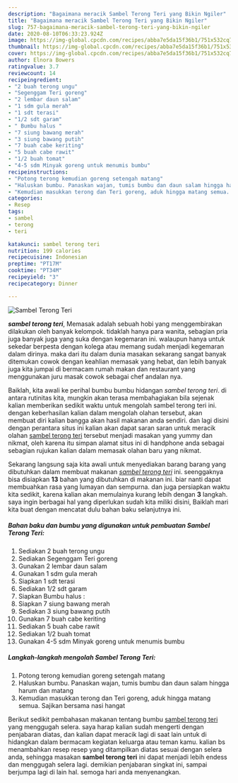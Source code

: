 ```yaml
---
description: "Bagaimana meracik Sambel Terong Teri yang Bikin Ngiler"
title: "Bagaimana meracik Sambel Terong Teri yang Bikin Ngiler"
slug: 757-bagaimana-meracik-sambel-terong-teri-yang-bikin-ngiler
date: 2020-08-10T06:33:23.924Z
image: https://img-global.cpcdn.com/recipes/abba7e5da15f36b1/751x532cq70/sambel-terong-teri-foto-resep-utama.jpg
thumbnail: https://img-global.cpcdn.com/recipes/abba7e5da15f36b1/751x532cq70/sambel-terong-teri-foto-resep-utama.jpg
cover: https://img-global.cpcdn.com/recipes/abba7e5da15f36b1/751x532cq70/sambel-terong-teri-foto-resep-utama.jpg
author: Elnora Bowers
ratingvalue: 3.7
reviewcount: 14
recipeingredient:
- "2 buah terong ungu"
- "Segenggam Teri goreng"
- "2 lembar daun salam"
- "1 sdm gula merah"
- "1 sdt terasi"
- "1/2 sdt garam"
- " Bumbu halus "
- "7 siung bawang merah"
- "3 siung bawang putih"
- "7 buah cabe keriting"
- "5 buah cabe rawit"
- "1/2 buah tomat"
- "4-5 sdm Minyak goreng untuk menumis bumbu"
recipeinstructions:
- "Potong terong kemudian goreng setengah matang"
- "Haluskan bumbu. Panaskan wajan, tumis bumbu dan daun salam hingga harum dan matang"
- "Kemudian masukkan terong dan Teri goreng, aduk hingga matang semua. Sajikan bersama nasi hangat"
categories:
- Resep
tags:
- sambel
- terong
- teri

katakunci: sambel terong teri 
nutrition: 199 calories
recipecuisine: Indonesian
preptime: "PT17M"
cooktime: "PT34M"
recipeyield: "3"
recipecategory: Dinner

---
```



![Sambel Terong Teri](https://img-global.cpcdn.com/recipes/abba7e5da15f36b1/751x532cq70/sambel-terong-teri-foto-resep-utama.jpg)

<b><i>sambel terong teri</i></b>, Memasak adalah sebuah hobi yang menggembirakan dilakukan oleh banyak kelompok. tidaklah hanya para wanita, sebagian pria juga banyak juga yang suka dengan kegemaran ini. walaupun hanya untuk sekedar berpesta dengan kolega atau memang sudah menjadi kegemaran dalam dirinya. maka dari itu dalam dunia masakan sekarang sangat banyak ditemukan cowok dengan keahlian memasak yang hebat, dan lebih banyak juga kita jumpai di bermacam rumah makan dan restaurant yang menggunakan juru masak cowok sebagai chef andalan nya.

Baiklah, kita awali ke perihal bumbu bumbu hidangan <i>sambel terong teri</i>. di antara rutinitas kita, mungkin akan terasa membahagiakan bila sejenak kalian memberikan sedikit waktu untuk mengolah sambel terong teri ini. dengan keberhasilan kalian dalam mengolah olahan tersebut, akan membuat diri kalian bangga akan hasil makanan anda sendiri. dan lagi disini dengan perantara situs ini kalian akan dapat saran saran untuk meracik olahan <u>sambel terong teri</u> tersebut menjadi masakan yang yummy dan nikmat, oleh karena itu simpan alamat situs ini di handphone anda sebagai sebagian rujukan kalian dalam memasak olahan baru yang nikmat.




Sekarang langsung saja kita awali untuk menyediakan barang barang yang dibutuhkan dalam membuat makanan <u><i>sambel terong teri</i></u> ini. seenggaknya bisa disiapkan <b>13</b> bahan yang dibutuhkan di makanan ini. biar nanti dapat membuahkan rasa yang lumayan dan sempurna. dan juga persiapkan waktu kita sedikit, karena kalian akan memulainya kurang lebih dengan <b>3</b> langkah. saya ingin berbagai hal yang diperlukan sudah kita miliki disini, Baiklah mari kita buat dengan mencatat dulu bahan baku selanjutnya ini.

<!--inarticleads1-->

##### Bahan baku dan bumbu yang digunakan untuk pembuatan Sambel Terong Teri:

1. Sediakan 2 buah terong ungu
1. Sediakan Segenggam Teri goreng
1. Gunakan 2 lembar daun salam
1. Gunakan 1 sdm gula merah
1. Siapkan 1 sdt terasi
1. Sediakan 1/2 sdt garam
1. Siapkan  Bumbu halus :
1. Siapkan 7 siung bawang merah
1. Sediakan 3 siung bawang putih
1. Gunakan 7 buah cabe keriting
1. Sediakan 5 buah cabe rawit
1. Sediakan 1/2 buah tomat
1. Gunakan 4-5 sdm Minyak goreng untuk menumis bumbu




<!--inarticleads2-->

##### Langkah-langkah mengolah Sambel Terong Teri:

1. Potong terong kemudian goreng setengah matang
1. Haluskan bumbu. Panaskan wajan, tumis bumbu dan daun salam hingga harum dan matang
1. Kemudian masukkan terong dan Teri goreng, aduk hingga matang semua. Sajikan bersama nasi hangat




Berikut sedikit pembahasan makanan tentang bumbu <u>sambel terong teri</u> yang menggugah selera. saya harap kalian sudah mengerti dengan penjabaran diatas, dan kalian dapat meracik lagi di saat lain untuk di hidangkan dalam bermacam kegiatan keluarga atau teman kamu. kalian bs menambahkan resep resep yang ditampilkan diatas sesuai dengan selera anda, sehingga masakan <b>sambel terong teri</b> ini dapat menjadi lebih endess dan menggugah selera lagi. demikian penjabaran singkat ini, sampai berjumpa lagi di lain hal. semoga hari anda menyenangkan.
